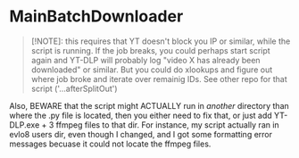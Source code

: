 # MainBatchDownloader
> [!NOTE]: this requires that YT doesn't block you IP or similar, while the script is running. If the job breaks, you could perhaps start script again and YT-DLP will probably log "video X has already been downloaded" or similar.
> But you could do xlookups and figure out where job broke and iterate over remainig IDs. See other repo for that script  ('...afterSplitOut')

Also, BEWARE that the script might ACTUALLY run in _another_ directory than where the .py file is located, then you either need to fix that, or just add YT-DLP.exe + 3 ffmpeg files to that dir. For instance, my script actually ran in evlo8 users dir, even though I changed, and I got some formatting error messages becuase it could not locate the ffmpeg files.
